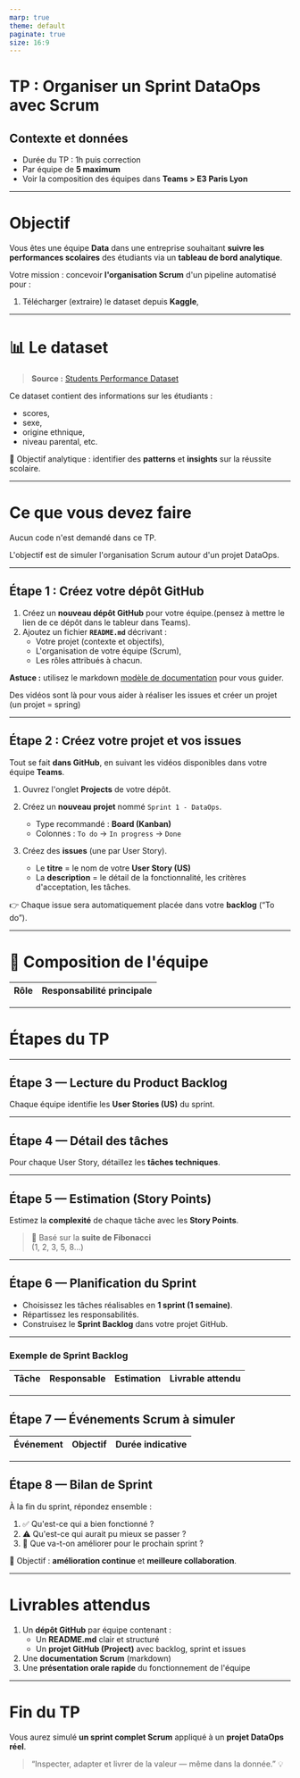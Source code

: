 ```yaml
---
marp: true
theme: default
paginate: true
size: 16:9
---
```


#  TP : Organiser un Sprint DataOps avec Scrum  
## Contexte et données

-  Durée du TP : 1h puis correction  
- Par équipe de **5 maximum**  
- Voir la composition des équipes dans **Teams > E3 Paris Lyon**

---

#  Objectif

Vous êtes une équipe **Data** dans une entreprise souhaitant **suivre les performances scolaires** des étudiants via un **tableau de bord analytique**.

Votre mission : concevoir **l'organisation Scrum** d'un pipeline automatisé pour :

1. Télécharger (extraire) le dataset depuis **Kaggle**,  

---

# 📊 Le dataset

> **Source :** [Students Performance Dataset](https://www.kaggle.com/datasets/rabieelkharoua/students-performance-dataset)

Ce dataset contient des informations sur les étudiants :
- scores,  
- sexe,  
- origine ethnique,  
- niveau parental, etc.

🎯 Objectif analytique : identifier des **patterns** et **insights** sur la réussite scolaire.

---

#  Ce que vous devez faire

Aucun code n'est demandé dans ce TP.

L'objectif est de simuler l'organisation Scrum autour d'un projet DataOps.

---

## Étape 1 : Créez votre dépôt GitHub

1. Créez un **nouveau dépôt GitHub** pour votre équipe.(pensez à mettre le lien de ce dépôt dans le tableur dans Teams).
2. Ajoutez un fichier **`README.md`** décrivant :
   - Votre projet (contexte et objectifs),
   - L'organisation de votre équipe (Scrum),
   - Les rôles attribués à chacun.

 **Astuce :** utilisez le markdown [modèle de documentation](./tp_scum.md) pour vous guider.

 Des vidéos sont là pour vous aider à réaliser les issues et créer un projet (un projet = spring)

---

## Étape 2 : Créez votre projet et vos issues

Tout se fait **dans GitHub**, en suivant les vidéos disponibles dans votre équipe **Teams**.

1. Ouvrez l'onglet **Projects** de votre dépôt.  
2. Créez un **nouveau projet** nommé `Sprint 1 - DataOps`.  
   - Type recommandé : **Board (Kanban)**  
   - Colonnes : `To do` → `In progress` → `Done`  

3. Créez des **issues** (une par User Story).  
   - Le **titre** = le nom de votre **User Story (US)**  
   - La **description** = le détail de la fonctionnalité, les critères d'acceptation, les tâches.

👉 Chaque issue sera automatiquement placée dans votre **backlog** (“To do”).

---

# 👥 Composition de l'équipe

| Rôle | Responsabilité principale |
| ---- | -------------------------- |


---

# Étapes du TP

---

##  Étape 3 — Lecture du Product Backlog

Chaque équipe identifie les **User Stories (US)** du sprint.


---

## Étape 4 — Détail des tâches

Pour chaque User Story, détaillez les **tâches techniques**.


---

## Étape 5 — Estimation (Story Points)

Estimez la **complexité** de chaque tâche avec les **Story Points**.


> 📐 Basé sur la **suite de Fibonacci**  
> (1, 2, 3, 5, 8…)

---

## Étape 6 — Planification du Sprint

- Choisissez les tâches réalisables en **1 sprint (1 semaine)**.  
- Répartissez les responsabilités.  
- Construisez le **Sprint Backlog** dans votre projet GitHub.

---

### Exemple de Sprint Backlog

| Tâche | Responsable | Estimation | Livrable attendu |
|-------|--------------|-------------|------------------|


---

##  Étape 7 — Événements Scrum à simuler

| Événement | Objectif | Durée indicative |
|------------|-----------|------------------|


---

##  Étape 8 — Bilan de Sprint

À la fin du sprint, répondez ensemble :

1. ✅ Qu'est-ce qui a bien fonctionné ?  
2. ⚠️ Qu'est-ce qui aurait pu mieux se passer ?  
3. 🚀 Que va-t-on améliorer pour le prochain sprint ?

🎯 Objectif : **amélioration continue** et **meilleure collaboration**.

---

#  Livrables attendus

1. Un **dépôt GitHub** par équipe contenant :
   - Un **README.md** clair et structuré  
   - Un **projet GitHub (Project)** avec backlog, sprint et issues  
2. Une **documentation Scrum** (markdown)
3. Une **présentation orale rapide** du fonctionnement de l'équipe  

---

#  Fin du TP

Vous aurez simulé **un sprint complet Scrum** appliqué à un **projet DataOps réel**.

> “Inspecter, adapter et livrer de la valeur — même dans la donnée.” 💡
